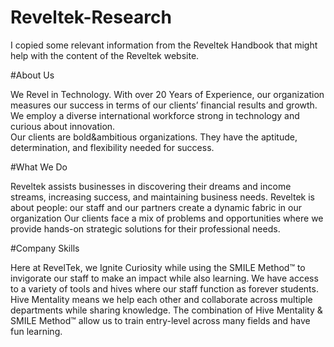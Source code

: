 # Reveltek-Research

I copied some relevant information from the Reveltek Handbook that might help with the content of the Reveltek website.

#About Us

We Revel in Technology. With over 20 Years of Experience, our organization measures our success in terms of our clients’ financial results and growth. We employ a diverse international workforce strong in technology and curious about innovation.  
Our clients are bold&ambitious organizations. They have the aptitude, determination, and flexibility needed for success.

#What We Do

Reveltek assists businesses in discovering their dreams and income streams, increasing success, and maintaining business needs. 
Reveltek is about people: our staff and our partners create a dynamic fabric in our organization 
Our clients face a mix of problems and opportunities where we provide hands-on strategic solutions for their professional needs.  

#Company Skills

Here at RevelTek, we Ignite Curiosity while using the SMILE Method™ to invigorate our staff to make an impact while also learning. We have access to a variety of tools and hives where our staff function as forever students.
Hive Mentality means we help each other and collaborate across multiple departments while sharing knowledge. The combination of Hive Mentality & SMILE Method™ allow us to train entry-level across many fields and have fun learning. 
